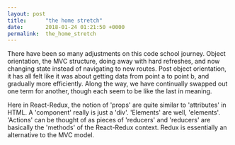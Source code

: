```yaml
---
layout: post
title:      "the home stretch"
date:       2018-01-24 01:21:50 +0000
permalink:  the_home_stretch
---
```





There have been so many adjustments on this code school journey. Object orientation, the MVC structure, doing away with hard refreshes, and now changing state instead of navigating to new routes. Post object orientation, it has all felt like it was about getting data from point a to point b, and gradually more efficiently. Along the way, we have continually swapped out one term for another, though each seem to be like the last in meaning.

Here in React-Redux, the notion of 'props' are quite similar to 'attributes' in HTML. A 'component' really is just a 'div'. 'Elements' are well, 'elements'. 'Actions' can be thought of as pieces of 'reducers' and 'reducers' are basically the 'methods' of the React-Redux context. Redux is essentially an alternative to the MVC model.
